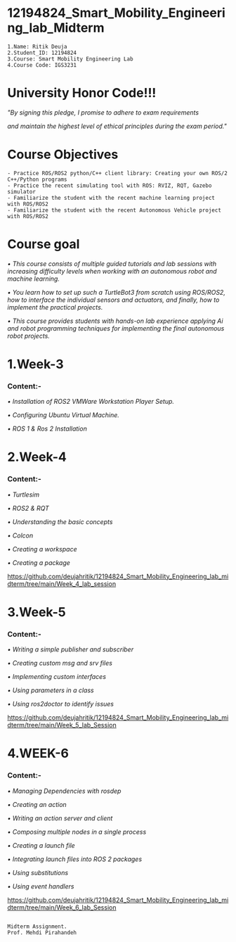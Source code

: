 # 12194824_Smart_Mobility_Engineering_lab_Midterm
```
1.Name: Ritik Deuja 
2.Student_ID: 12194824
3.Course: Smart Mobility Engineering Lab
4.Course Code: IGS3231
```
# University Honor Code!!!

*"By signing this pledge, I promise to adhere to exam requirements*

*and maintain the highest level of ethical principles during the exam period."*
# Course Objectives
```
- Practice ROS/ROS2 python/C++ client library: Creating your own ROS/2 C++/Python programs
- Practice the recent simulating tool with ROS: RVIZ, RQT, Gazebo simulator
- Familiarize the student with the recent machine learning project with ROS/ROS2
- Familiarize the student with the recent Autonomous Vehicle project with ROS/ROS2
```
# Course goal
*• This course consists of multiple guided tutorials and lab sessions with increasing difficulty levels when working with an autonomous robot and machine learning.*

*• You learn how to set up such a TurtleBot3 from scratch using ROS/ROS2, how to interface the individual sensors and actuators, and finally, how to implement the practical projects.* 

*• This course provides students with hands-on lab experience applying Ai and robot programming techniques for implementing the final autonomous robot projects.*

# 1.Week-3
### Content:-
*•  Installation of ROS2 VMWare Workstation Player Setup.*

*•  Configuring Ubuntu Virtual Machine.*

*•  ROS 1 & Ros 2 Installation*

# 2.Week-4
### Content:-
*• Turtlesim*

*• ROS2 & RQT*

*• Understanding the basic concepts*

*• Colcon*

*• Creating a workspace*

*• Creating a package*

https://github.com/deujahritik/12194824_Smart_Mobility_Engineering_lab_midterm/tree/main/Week_4_lab_session


# 3.Week-5
### Content:-
*•  Writing a simple publisher and subscriber*

*•  Creating custom msg and srv files*

*•  Implementing custom interfaces*

*•  Using parameters in a class*

*•  Using ros2doctor to identify issues*

https://github.com/deujahritik/12194824_Smart_Mobility_Engineering_lab_midterm/tree/main/Week_5_lab_Session


# 4.WEEK-6
### Content:-
*• Managing Dependencies with rosdep*

*• Creating an action*

*• Writing an action server and client*

*• Composing multiple nodes in a single process*

*• Creating a launch file*

*• Integrating launch files into ROS 2 packages*

*• Using substitutions*

*• Using event handlers*

https://github.com/deujahritik/12194824_Smart_Mobility_Engineering_lab_midterm/tree/main/Week_6_lab_Session

```

Midterm Assignment.
Prof. Mehdi Pirahandeh
```
